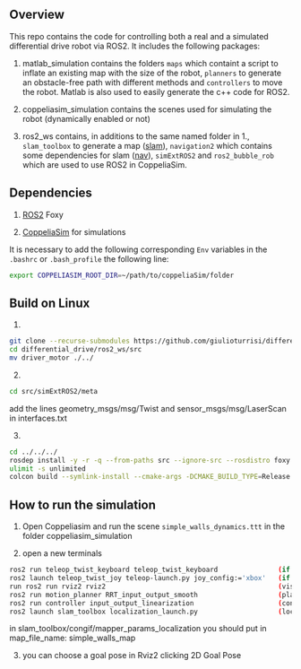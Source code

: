 ## Overview
This repo contains the code for controlling both a real and a simulated differential drive robot via ROS2. It includes the following packages:

1. matlab_simulation contains the folders ```maps``` which containt a script to inflate an existing map with the size of the robot, ```planners``` to generate an obstacle-free path with different methods and ```controllers``` to move the robot. Matlab is also used to easily generate the c++ code for ROS2.
 
2. coppeliasim_simulation contains the scenes used for simulating the robot (dynamically enabled or not)

3. ros2_ws contains, in additions to the same named folder in 1., ```slam_toolbox``` to generate a map ([slam](https://github.com/SteveMacenski/slam_toolbox)), ```navigation2``` which contains some dependencies for slam ([nav](https://github.com/ros-planning/navigation2)), ```simExtROS2``` and ```ros2_bubble_rob``` which are used to use ROS2 in CoppeliaSim.

 
## Dependencies
1. [ROS2](https://docs.ros.org/en/foxy/Installation.html) Foxy

2. [CoppeliaSim](https://www.coppeliarobotics.com/downloads) for simulations

It is necessary to add the following corresponding `Env` variables in the `.bashrc` or `.bash_profile` the following line:
```sh
export COPPELIASIM_ROOT_DIR=~/path/to/coppeliaSim/folder
```


## Build on Linux
1. 
```sh
git clone --recurse-submodules https://github.com/giulioturrisi/differential_drive.git
cd differential_drive/ros2_ws/src
mv driver_motor ./../
```

2. 
```sh
cd src/simExtROS2/meta
```
add the lines geometry_msgs/msg/Twist and sensor_msgs/msg/LaserScan in interfaces.txt 

3. 
```sh
cd ../../../
rosdep install -y -r -q --from-paths src --ignore-src --rosdistro foxy
ulimit -s unlimited
colcon build --symlink-install --cmake-args -DCMAKE_BUILD_TYPE=Release
```


## How to run the simulation
1. Open Coppeliasim and run the scene `simple_walls_dynamics.ttt` in the folder coppeliasim_simulation

2. open a new terminals 
```sh
ros2 run teleop_twist_keyboard teleop_twist_keyboard               (if you want to use the keyboard)
ros2 launch teleop_twist_joy teleop-launch.py joy_config:='xbox'   (if you want to use the joystick)
run ros2 run rviz2 rviz2                                           (visualization)
ros2 run motion_planner RRT_input_output_smooth                    (planning)
ros2 run controller input_output_linearization                     (control)
ros2 launch slam_toolbox localization_launch.py                    (localization)
```
in slam_toolbox/congif/mapper_params_localization you should put in map_file_name: simple_walls_map


3. you can choose a goal pose in Rviz2 clicking 2D Goal Pose


